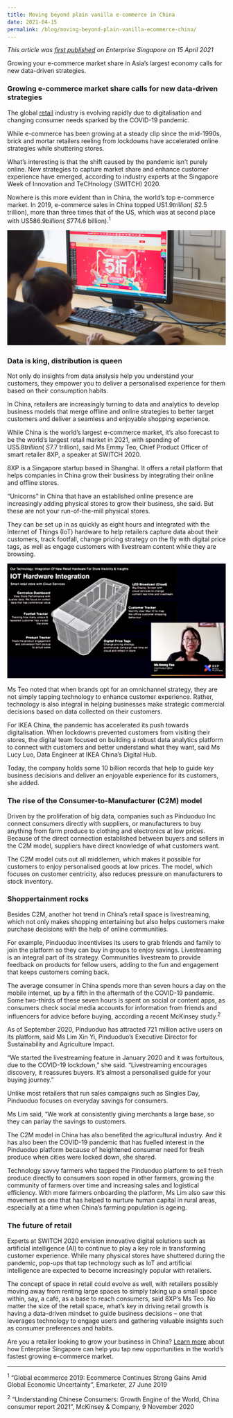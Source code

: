```yaml
---
title: Moving beyond plain vanilla e-commerce in China
date: 2021-04-15
permalink: /blog/moving-beyond-plain-vanilla-ecommerce-china/
---
```

_This article was [first published](https://www.enterprisesg.gov.sg/blog/moving-beyond-plain-vanilla-e-commerce-in-china) on Enterprise Singapore on 15 April 2021_

Growing your e-commerce market share in Asia’s largest economy calls for new data-driven strategies.

### Growing e-commerce market share calls for new data-driven strategies

The global [retail](https://www.enterprisesg.gov.sg/industries/type/retail/industry-profile) industry is evolving rapidly due to digitalisation and changing consumer needs sparked by the COVID-19 pandemic.

While e-commerce has been growing at a steady clip since the mid-1990s, brick and mortar retailers reeling from lockdowns have accelerated online strategies while shuttering stores.

What’s interesting is that the shift caused by the pandemic isn’t purely online. New strategies to capture market share and enhance customer experience have emerged, according to industry experts at the Singapore Week of Innovation and TeCHnology (SWITCH) 2020.

Nowhere is this more evident than in China, the world’s top e-commerce market. In 2019, e-commerce sales in China topped US$1.9 trillion (~S$2.5 trillion), more than three times that of the US, which was at second place with US$586.9 billion (~S$774.6 billion).<sup>1</sup>

![](/images/switch-beyond_plain_vanilla_ecommerce_01.jpg)

### Data is king, distribution is queen

Not only do insights from data analysis help you understand your customers, they empower you to deliver a personalised experience for them based on their consumption habits.

In China, retailers are increasingly turning to data and analytics to develop business models that merge offline and online strategies to better target customers and deliver a seamless and enjoyable shopping experience.

While China is the world’s largest e-commerce market, it’s also forecast to be the world’s largest retail market in 2021, with spending of US$5.8 trillion (~S$7.7 trillion), said Ms Emmy Teo, Chief Product Officer of smart retailer 8XP, a speaker at SWITCH 2020.

8XP is a Singapore startup based in Shanghai. It offers a retail platform that helps companies in China grow their business by integrating their online and offline stores.

“Unicorns” in China that have an established online presence are increasingly adding physical stores to grow their business, she said. But these are not your run-of-the-mill physical stores.

They can be set up in as quickly as eight hours and integrated with the Internet of Things (IoT) hardware to help retailers capture data about their customers, track footfall, change pricing strategy on the fly with digital price tags, as well as engage customers with livestream content while they are browsing.

![](/images/switch-beyond_plain_vanilla_ecommerce_02.jpg)

Ms Teo noted that when brands opt for an omnichannel strategy, they are not simply tapping technology to enhance customer experience. Rather, technology is also integral in helping businesses make strategic commercial decisions based on data collected on their customers.

For IKEA China, the pandemic has accelerated its push towards digitalisation. When lockdowns prevented customers from visiting their stores, the digital team focused on building a robust data analytics platform to connect with customers and better understand what they want, said Ms Lucy Luo, Data Engineer at IKEA China’s Digital Hub.

Today, the company holds some 10 billion records that help to guide key business decisions and deliver an enjoyable experience for its customers, she added.

### The rise of the Consumer-to-Manufacturer (C2M) model

Driven by the proliferation of big data, companies such as Pinduoduo Inc connect consumers directly with suppliers, or manufacturers to buy anything from farm produce to clothing and electronics at low prices. Because of the direct connection established between buyers and sellers in the C2M model, suppliers have direct knowledge of what customers want.

The C2M model cuts out all middlemen, which makes it possible for customers to enjoy personalised goods at low prices. The model, which focuses on customer centricity, also reduces pressure on manufacturers to stock inventory.

### Shoppertainment rocks

Besides C2M, another hot trend in China’s retail space is livestreaming, which not only makes shopping entertaining but also helps customers make purchase decisions with the help of online communities.

For example, Pinduoduo incentivises its users to grab friends and family to join the platform so they can buy in groups to enjoy savings. Livestreaming is an integral part of its strategy. Communities livestream to provide feedback on products for fellow users, adding to the fun and engagement that keeps customers coming back.

The average consumer in China spends more than seven hours a day on the mobile internet, up by a fifth in the aftermath of the COVID-19 pandemic. Some two-thirds of these seven hours is spent on social or content apps, as consumers check social media accounts for information from friends and influencers for advice before buying, according a recent McKinsey study.<sup>2</sup>

As of September 2020, Pinduoduo has attracted 721 million active users on its platform, said Ms Lim Xin Yi, Pinduoduo’s Executive Director for Sustainability and Agriculture Impact.

“We started the livestreaming feature in January 2020 and it was fortuitous, due to the COVID-19 lockdown,” she said. “Livestreaming encourages discovery, it reassures buyers. It’s almost a personalised guide for your buying journey.”

Unlike most retailers that run sales campaigns such as Singles Day, Pinduoduo focuses on everyday savings for consumers.

Ms Lim said, “We work at consistently giving merchants a large base, so they can parlay the savings to customers.

The C2M model in China has also benefited the agricultural industry. And it has also been the COVID-19 pandemic that has fuelled interest in the Pinduoduo platform because of heightened consumer need for fresh produce when cities were locked down, she shared.

Technology savvy farmers who tapped the Pinduoduo platform to sell fresh produce directly to consumers soon roped in other farmers, growing the community of farmers over time and increasing sales and logistical efficiency. With more farmers onboarding the platform, Ms Lim also saw this movement as one that has helped to nurture human capital in rural areas, especially at a time when China’s farming population is ageing.

### The future of retail

Experts at SWITCH 2020 envision innovative digital solutions such as artificial intelligence (AI) to continue to play a key role in transforming customer experience. While many physical stores have shuttered during the pandemic, pop-ups that tap technology such as IoT and artificial intelligence are expected to become increasingly popular with retailers.

The concept of space in retail could evolve as well, with retailers possibly moving away from renting large spaces to simply taking up a small space within, say, a café, as a base to reach consumers, said 8XP’s Ms Teo. No matter the size of the retail space, what’s key in driving retail growth is having a data-driven mindset to guide business decisions – one that leverages technology to engage users and gathering valuable insights such as consumer preferences and habits.

Are you a retailer looking to grow your business in China? [Learn more](https://www.enterprisesg.gov.sg/overseas-markets/asia-pacific/china/market-profile) about how Enterprise Singapore can help you tap new opportunities in the world’s fastest growing e-commerce market.

---

<sup>1</sup> “Global ecommerce 2019: Ecommerce Continues Strong Gains Amid Global Economic Uncertainty”, Emarketer, 27 June 2019

<sup>2</sup> “Understanding Chinese Consumers: Growth Engine of the World, China consumer report 2021”, McKinsey & Company, 9 November 2020